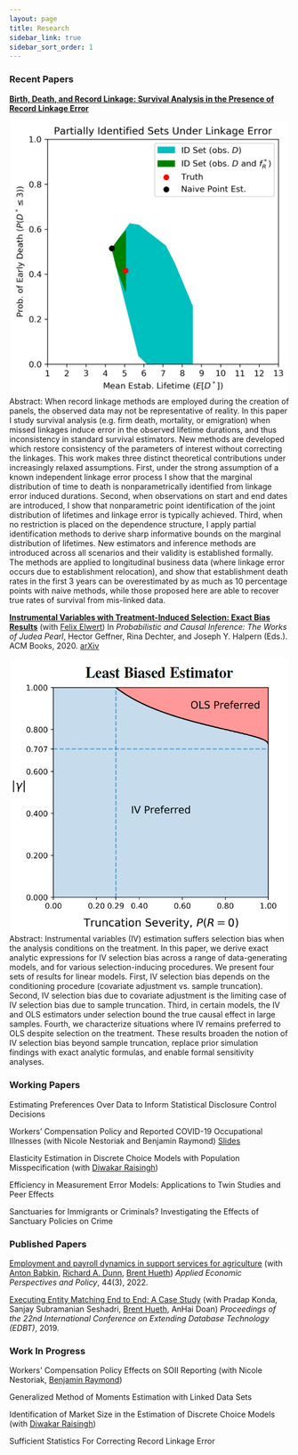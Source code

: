 ```yaml
---
layout: page
title: Research
sidebar_link: true
sidebar_sort_order: 1
---
```


### Recent Papers

**[Birth, Death, and Record Linkage: Survival Analysis in the Presence of Record Linkage Error](assets/papers/Elan_Segarra_JMP.pdf)**

<img src="assets/papers/BDRL2020_PIS.png" align="left" id="docimg2"/>
<p id=docabstract2>Abstract: When record linkage methods are employed during the creation of panels, the observed data may not be representative of reality. In this paper I study survival analysis (e.g. firm death, mortality, or emigration) when missed linkages induce error in the observed lifetime durations, and thus inconsistency in standard survival estimators. New methods are developed which restore consistency of the parameters of interest without correcting the linkages. This work makes three distinct theoretical contributions under increasingly relaxed assumptions. First, under the strong assumption of a known independent linkage error process I show that the marginal distribution of time to death is nonparametrically identified from linkage error induced durations. Second, when observations on start and end dates are introduced, I show that nonparametric point identification of the joint distribution of lifetimes and linkage error is typically achieved. Third, when no restriction is placed on the dependence structure, I apply partial identification methods to derive sharp informative bounds on the marginal distribution of lifetimes. New estimators and inference methods are introduced across all scenarios and their validity is established formally. The methods are applied to longitudinal business data (where linkage error occurs due to establishment relocation), and show that establishment death rates in the first 3 years can be overestimated by as much as 10 percentage points with naive methods, while those proposed here are able to recover true rates of survival from mis-linked data.</p>

**[Instrumental Variables with Treatment-Induced Selection: Exact Bias Results](https://dl.acm.org/doi/abs/10.1145/3501714.3501745)** (with [Felix Elwert](https://sociology.wisc.edu/staff/elwert-felix-2/))
In *Probabilistic and Causal Inference: The Works of Judea Pearl*, Hector Geffner, Rina Dechter, and Joseph Y. Halpern (Eds.). ACM Books, 2020. [arXiv](https://arxiv.org/abs/2005.09583)

<img src="assets/papers/Festschrift2020_LeastBiasEst.png" align="left" id="docimg2"/>
<p id=docabstract2>Abstract: Instrumental variables (IV) estimation suffers selection bias when the analysis conditions on the treatment. In this paper, we derive exact analytic expressions for IV selection bias across a range of data-generating models, and for various selection-inducing procedures. We present four sets of results for linear models. First, IV selection bias depends on the conditioning procedure (covariate adjustment vs. sample truncation). Second, IV selection bias due to covariate adjustment is the limiting case of IV selection bias due to sample truncation. Third, in certain models, the IV and OLS estimators under selection bound the true causal effect in large samples. Fourth, we characterize situations where IV remains preferred to OLS despite selection on the treatment. These results broaden the notion of IV selection bias beyond sample truncation, replace prior simulation findings with exact analytic formulas, and enable formal sensitivity analyses.</p>

### Working Papers

Estimating Preferences Over Data to Inform Statistical Disclosure Control Decisions

Workers’ Compensation Policy and Reported COVID-19 Occupational Illnesses (with Nicole Nestoriak and Benjamin Raymond)
[Slides](assets/talks/Updated_SOII_COVID_WC_FSRDC_Sept2023.pdf)

Elasticity Estimation in Discrete Choice Models with Population Misspecification (with [Diwakar Raisingh](https://www.raisingh.com/))

Efficiency in Measurement Error Models: Applications to Twin Studies and Peer Effects

Sanctuaries for Immigrants or Criminals? Investigating the Effects of Sanctuary Policies on Crime

### Published Papers

[Employment and payroll dynamics in support services for agriculture](https://onlinelibrary.wiley.com/doi/abs/10.1002/aepp.13271) (with [Anton Babkin](http://www.antonbabkin.com/), [Richard A. Dunn](https://are.uconn.edu/person/richard-a-dunn-2/), [Brent Hueth](https://www.ers.usda.gov/authors/ers-staff-directory/brent-hueth/))
*Applied Economic Perspectives and Policy*, 44(3), 2022.

[Executing Entity Matching End to End: A Case Study](https://pages.cs.wisc.edu/~anhai/papers1/umetrics-edbt19.pdf) (with Pradap Konda, Sanjay Subramanian Seshadri, [Brent Hueth](https://www.ers.usda.gov/authors/ers-staff-directory/brent-hueth/), AnHai Doan)
*Proceedings of the 22nd International Conference on Extending Database Technology (EDBT)*, 2019.

### Work In Progress

Workers' Compensation Policy Effects on SOII Reporting (with Nicole Nestoriak, [Benjamin Raymond](https://sites.google.com/site/benjaminwraymond/))

Generalized Method of Moments Estimation with Linked Data Sets

Identification of Market Size in the Estimation of Discrete Choice Models (with [Diwakar Raisingh](https://www.raisingh.com/))

Sufficient Statistics For Correcting Record Linkage Error
